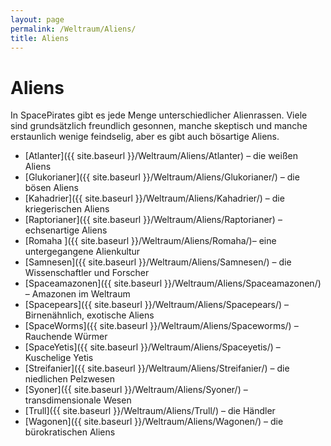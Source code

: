 ```yaml
---
layout: page
permalink: /Weltraum/Aliens/
title: Aliens
---
```



# Aliens


In SpacePirates gibt es jede Menge unterschiedlicher Alienrassen. Viele sind grundsätzlich freundlich gesonnen, manche skeptisch und manche erstaunlich wenige feindselig, aber es gibt auch bösartige Aliens.

- [Atlanter]({{ site.baseurl }}/Weltraum/Aliens/Atlanter) – die weißen Aliens
- [Glukorianer]({{ site.baseurl }}/Weltraum/Aliens/Glukorianer/) – die bösen Aliens
- [Kahadrier]({{ site.baseurl }}/Weltraum/Aliens/Kahadrier/) – die kriegerischen Aliens
- [Raptorianer]({{ site.baseurl }}/Weltraum/Aliens/Raptorianer) – echsenartige Aliens
- [Romaha ]({{ site.baseurl }}/Weltraum/Aliens/Romaha/)– eine untergegangene Alienkultur
- [Samnesen]({{ site.baseurl }}/Weltraum/Aliens/Samnesen/) – die Wissenschaftler und Forscher
- [Spaceamazonen]({{ site.baseurl }}/Weltraum/Aliens/Spaceamazonen/) – Amazonen im Weltraum
- [Spacepears]({{ site.baseurl }}/Weltraum/Aliens/Spacepears/) – Birnenähnlich, exotische Aliens
- [SpaceWorms]({{ site.baseurl }}/Weltraum/Aliens/Spaceworms/) – Rauchende Würmer
- [SpaceYetis]({{ site.baseurl }}/Weltraum/Aliens/Spaceyetis/) – Kuschelige Yetis
- [Streifanier]({{ site.baseurl }}/Weltraum/Aliens/Streifanier/) – die niedlichen Pelzwesen
- [Syoner]({{ site.baseurl }}/Weltraum/Aliens/Syoner/) – transdimensionale Wesen
- [Trull]({{ site.baseurl }}/Weltraum/Aliens/Trull/) – die Händler
- [Wagonen]({{ site.baseurl }}/Weltraum/Aliens/Wagonen/) – die bürokratischen Aliens



